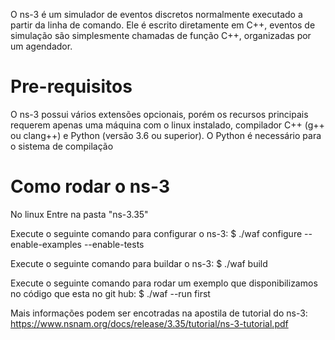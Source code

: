 O ns-3 é um simulador de eventos discretos normalmente executado a partir da linha de comando. 
Ele é escrito diretamente em C++, eventos de simulação são simplesmente chamadas de função C++, 
organizadas por um agendador.

# Pre-requisitos

O ns-3 possui vários extensões opcionais, porém os recursos principais requerem apenas uma máquina
com o linux instalado, compilador C++ (g++ ou clang++) e Python (versão 3.6 ou superior). 
O Python é necessário para o sistema de compilação

# Como rodar o ns-3

No linux
Entre na pasta "ns-3.35"

Execute o seguinte comando para configurar o ns-3: 
$ ./waf configure --enable-examples --enable-tests

Execute o seguinte comando para buildar o ns-3: 
$ ./waf build

Execute o seguinte comando para rodar um exemplo que disponibilizamos no código que esta no git hub:
$  ./waf --run first

Mais informações podem ser encotradas na apostila de tutorial do ns-3:
https://www.nsnam.org/docs/release/3.35/tutorial/ns-3-tutorial.pdf
